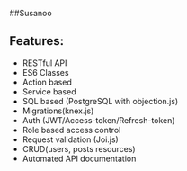 ##Susanoo

## Features:
- RESTful API
- ES6 Classes
- Action based
- Service based
- SQL based (PostgreSQL with objection.js)
- Migrations(knex.js)
- Auth (JWT/Access-token/Refresh-token)
- Role based access control
- Request validation (Joi.js)
- CRUD(users, posts resources)
- Automated API documentation
